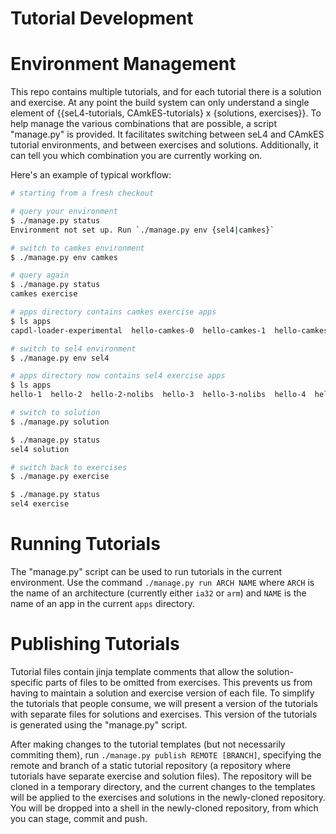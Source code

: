 <!--
     Copyright 2017, Data61
     Commonwealth Scientific and Industrial Research Organisation (CSIRO)
     ABN 41 687 119 230.

     This software may be distributed and modified according to the terms of
     the BSD 2-Clause license. Note that NO WARRANTY is provided.
     See "LICENSE_BSD2.txt" for details.

     @TAG(DATA61_BSD)
-->
Tutorial Development
====================

# Environment Management

This repo contains multiple tutorials, and for each tutorial there is a solution
and exercise. At any point the build system can only understand a single element
of {{seL4-tutorials, CAmkES-tutorials} x {solutions, exercises}}. To help manage
the various combinations that are possible, a script "manage.py" is provided. It
facilitates switching between seL4 and CAmkES tutorial environments, and between
exercises and solutions. Additionally, it can tell you which combination you are
currently working on.

Here's an example of typical workflow:

```bash
# starting from a fresh checkout

# query your environment
$ ./manage.py status
Environment not set up. Run `./manage.py env {sel4|camkes}`

# switch to camkes environment
$ ./manage.py env camkes

# query again
$ ./manage.py status
camkes exercise

# apps directory contains camkes exercise apps
$ ls apps
capdl-loader-experimental  hello-camkes-0  hello-camkes-1  hello-camkes-2  hello-camkes-timer

# switch to sel4 environment
$ ./manage.py env sel4

# apps directory now contains sel4 exercise apps
$ ls apps
hello-1  hello-2  hello-2-nolibs  hello-3  hello-3-nolibs  hello-4  hello-4-app  hello-timer  hello-timer-client

# switch to solution
$ ./manage.py solution

$ ./manage.py status
sel4 solution

# switch back to exercises
$ ./manage.py exercise

$ ./manage.py status
sel4 exercise
```

# Running Tutorials

The "manage.py" script can be used to run tutorials in the current environment.
Use the command `./manage.py run ARCH NAME` where `ARCH` is the name of an
architecture (currently either `ia32` or `arm`) and `NAME` is the name of an app
in the current `apps` directory.

# Publishing Tutorials

Tutorial files contain jinja template comments that allow the solution-specific
parts of files to be omitted from exercises. This prevents us from having to
maintain a solution and exercise version of each file. To simplify the tutorials
that people consume, we will present a version of the tutorials with separate
files for solutions and exercises. This version of the tutorials is generated
using the "manage.py" script.

After making changes to the tutorial templates (but not necessarily commiting
them), run `./manage.py publish REMOTE [BRANCH]`, specifying the remote and
branch of a static tutorial repository (a repository where tutorials have
separate exercise and solution files). The repository will be cloned in a
temporary directory, and the current changes to the templates will be applied to
the exercises and solutions in the newly-cloned repository. You will be dropped
into a shell in the newly-cloned repository, from which you can stage, commit
and push.
